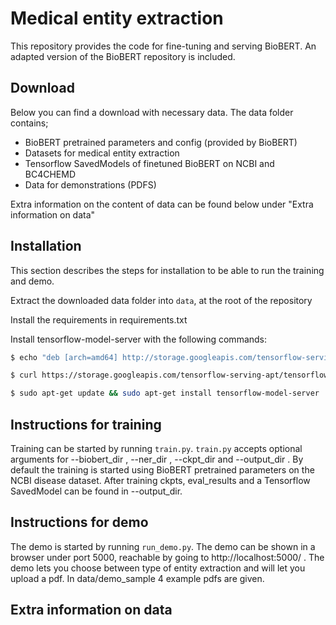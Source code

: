 # Medical entity extraction
This repository provides the code for fine-tuning and serving BioBERT. An adapted version of the BioBERT repository is included.


## Download
Below you can find a download with necessary data. The data folder contains;
* BioBERT pretrained parameters and config (provided by BioBERT)
* Datasets for medical entity extraction
* Tensorflow SavedModels of finetuned BioBERT on NCBI and BC4CHEMD
* Data for demonstrations (PDFS)

Extra information on the content of data can be found below under "Extra information on data"

## Installation
This section describes the steps for installation to be able to run the training and demo.

Extract the downloaded data folder into `data`, at the root of the repository

Install the requirements in requirements.txt

Install tensorflow-model-server with the following commands:

```bash
$ echo "deb [arch=amd64] http://storage.googleapis.com/tensorflow-serving-apt stable tensorflow-model-server tensorflow-model-server-universal" | sudo tee /etc/apt/sources.list.d/tensorflow-serving.list

$ curl https://storage.googleapis.com/tensorflow-serving-apt/tensorflow-serving.release.pub.gpg | sudo apt-key add -

$ sudo apt-get update && sudo apt-get install tensorflow-model-server
```

## Instructions for training
Training can be started by running `train.py`. `train.py` accepts optional arguments for
--biobert_dir , --ner_dir , --ckpt_dir and --output_dir . By default the training is started using
BioBERT pretrained parameters on the NCBI disease dataset. After training ckpts, eval_results and
a Tensorflow SavedModel can be found in --output_dir.

## Instructions for demo
The demo is started by running `run_demo.py`. The demo can be shown in a browser under port 5000,
reachable by going to http://localhost:5000/ . The demo lets you choose between type of entity extraction and
will let you upload a pdf. In data/demo_sample 4 example pdfs are given.

## Extra information on data
